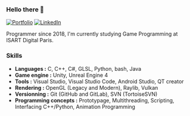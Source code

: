 ### Hello there 👋

[![Portfolio](https://img.shields.io/badge/%F0%9F%94%97-Portfolio-lightgrey)](https://vincent-devine.github.io/)
[![LinkedIn](https://img.shields.io/badge/Vincent%20DEVINE-0072b1?style=flat&logo=Linkedin)](https://www.linkedin.com/in/vincent-devine/)

Programmer since 2018, I'm currently studying Game Programming at ISART Digital Paris.

### Skills

- **Languages :** C, C++, C#, GLSL, Python, bash, Java
- **Game engine :** Unity, Unreal Engine 4
- **Tools :** Visual Studio, Visual Studio Code, Android Studio, QT creator
- **Rendering :** OpenGL (Legacy and Modern), Raylib, Vulkan
- **Versionning :** Git (GitHub and GitLab), SVN (TortoiseSVN)
- **Programming concepts :** Prototypage, Multithreading, Scripting, Interfacing C++/Python, Animation Programming
